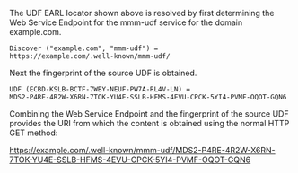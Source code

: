 The UDF EARL locator shown above is resolved by first determining the Web Service
Endpoint for the mmm-udf service for the domain example.com.

~~~~
Discover ("example.com", "mmm-udf") = 
https://example.com/.well-known/mmm-udf/
~~~~

Next the fingerprint of the source UDF is obtained.

~~~~
UDF (ECBD-KSLB-BCTF-7WBY-NEUF-PW7A-RL4V-LN) =
MDS2-P4RE-4R2W-X6RN-7TOK-YU4E-SSLB-HFMS-4EVU-CPCK-5YI4-PVMF-OQOT-GQN6
~~~~

Combining the Web Service Endpoint and the fingerprint of the source UDF provides
the URI from which the content is obtained using the normal HTTP GET method:

https://example.com/.well-known/mmm-udf/MDS2-P4RE-4R2W-X6RN-7TOK-YU4E-SSLB-HFMS-4EVU-CPCK-5YI4-PVMF-OQOT-GQN6


